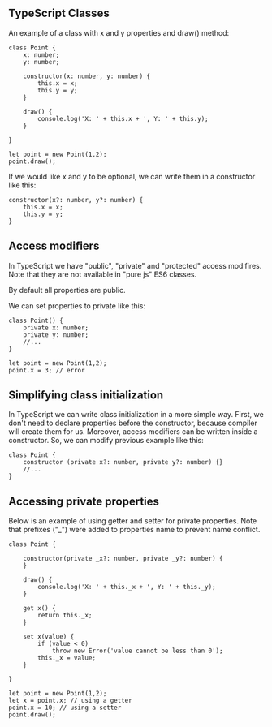 ## TypeScript Classes

An example of a class with x and y properties and draw() method:

    class Point {
        x: number;
        y: number;

        constructor(x: number, y: number) {
            this.x = x;
            this.y = y;
        }

        draw() {
            console.log('X: ' + this.x + ', Y: ' + this.y);
        }

    }

    let point = new Point(1,2);
    point.draw();

If we would like x and y to be optional, we can write them in a constructor like this:

    constructor(x?: number, y?: number) {
        this.x = x;
        this.y = y;
    }

## Access modifiers

In TypeScript we have "public", "private" and "protected" access modifires. Note that they are not available in "pure js" ES6 classes.

By default all properties are public.

We can set properties to private like this:

    class Point() {
        private x: number;
        private y: number;
        //...
    }

    let point = new Point(1,2);
    point.x = 3; // error

## Simplifying class initialization

In TypeScript we can write class initialization in a more simple way. First, we don't need to declare properties before the constructor, because compiler will create them for us. Moreover, access modifiers can be written inside a constructor. So, we can modify previous example like this:

    class Point {
        constructor (private x?: number, private y?: number) {}
        //...
    }

## Accessing private properties

Below is an example of using getter and setter for private properties. Note that prefixes ("_") were added to properties name to prevent name conflict.

    class Point {

        constructor(private _x?: number, private _y?: number) {
        }

        draw() {
            console.log('X: ' + this._x + ', Y: ' + this._y);
        }

        get x() {
            return this._x;
        }

        set x(value) {
            if (value < 0)
                throw new Error('value cannot be less than 0');
            this._x = value;
        }

    }

    let point = new Point(1,2);
    let x = point.x; // using a getter
    point.x = 10; // using a setter
    point.draw();